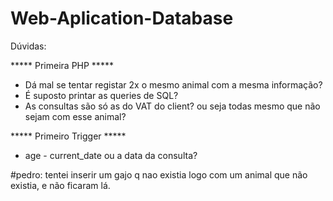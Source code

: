 # Web-Aplication-Database

Dúvidas:

***** Primeira PHP ***** 
- Dá mal se tentar registar 2x o mesmo animal com a mesma informação?
- É suposto printar as queries de SQL?
- As consultas são só as do VAT do client? ou seja todas mesmo que não sejam com esse animal?

***** Primeiro Trigger *****

- age - current_date ou a data da consulta?

#pedro:
tentei inserir um gajo q nao existia logo com um animal que não existia, e não ficaram lá.
